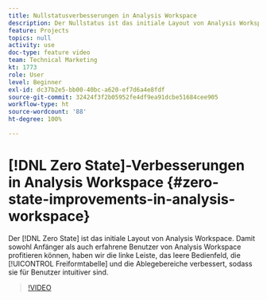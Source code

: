 ```yaml
---
title: Nullstatusverbesserungen in Analysis Workspace
description: Der Nullstatus ist das initiale Layout von Analysis Workspace. Damit sowohl Anfänger als auch erfahrene Benutzer von Analysis Workspace profitieren können, haben wir die linke Leiste, das leere Bedienfeld, die Freiformtabelle und die Ablegebereiche verbessert, sodass sie für Benutzer intuitiver sind.
feature: Projects
topics: null
activity: use
doc-type: feature video
team: Technical Marketing
kt: 1773
role: User
level: Beginner
exl-id: dc37b2e5-bb00-40bc-a620-ef7d6a4e8fdf
source-git-commit: 32424f3f2b05952fe4df9ea91dcbe51684cee905
workflow-type: ht
source-wordcount: '88'
ht-degree: 100%

---
```


# [!DNL Zero State]-Verbesserungen in Analysis Workspace {#zero-state-improvements-in-analysis-workspace}

Der [!DNL Zero State] ist das initiale Layout von Analysis Workspace. Damit sowohl Anfänger als auch erfahrene Benutzer von Analysis Workspace profitieren können, haben wir die linke Leiste, das leere Bedienfeld, die [!UICONTROL Freiformtabelle] und die Ablegebereiche verbessert, sodass sie für Benutzer intuitiver sind.

>[!VIDEO](https://video.tv.adobe.com/v/23560/?quality=12)
